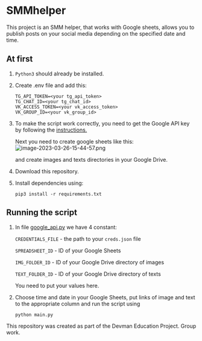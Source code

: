 # SMMhelper 
This project is an SMM helper, that works with Google sheets, allows you to publish posts on your social media depending on the specified date and time.

## At first
1. `Python3` should already be installed.
2. Create .env file and add this:
   
   ```
   TG_API_TOKEN=<your tg_api_token>
   TG_CHAT_ID=<your tg_chat_id>
   VK_ACCESS_TOKEN=<your vk_access_token>
   VK_GROUP_ID=<your vk_group_id>
   ```

3. To make the script work correctly, you need to get the Google API key by following the [instructions.](https://github.com/Sangdak/SMMhelper/blob/master/instruction%20for%20google%20api.md)
   
   Next you need to create google sheets like this:
   ![image-2023-03-26-15-44-57.png](https://i.postimg.cc/Jhr0NY8Y/image-2023-03-26-15-44-57.png)
   
   and create images and texts directories in your Google Drive.
 
4. Download this repository. 
5. Install dependencies using:
  
   `pip3 install -r requirements.txt`

## Running the script

1. In file [google_api.py](https://github.com/Sangdak/SMMhelper/blob/master/google_api.py) we have 4 constant:
   
   `CREDENTIALS_FILE` - the path to your `creds.json` file 
   
   `SPREADSHEET_ID` - ID of your Google Sheets
   
   `IMG_FOLDER_ID` - ID of your Google Drive directory of images
   
   `TEXT_FOLDER_ID` - ID of your Google Drive directory of texts
   
   You need to put your values here.

2. Choose time and date in your Google Sheets, put links of image and text to the appropriate column and run the script using
   
   `python main.py`































This repository was created as part of the Devman Education Project. Group work.
